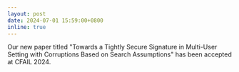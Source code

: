 ```yaml
---
layout: post
date: 2024-07-01 15:59:00+0800
inline: true
---
```


Our new paper titled "Towards a Tightly Secure Signature in Multi-User Setting with Corruptions Based on Search Assumptions" has been accepted at CFAIL 2024.
